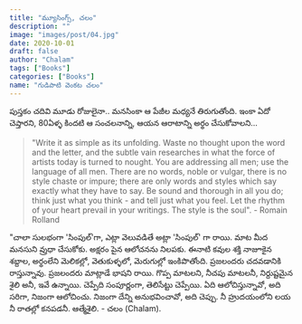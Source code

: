 ```yaml
---
title: "మ్యూసింగ్స్, చలం"
description: ""
image: "images/post/04.jpg"
date: 2020-10-01
draft: false
author: "Chalam"
tags: ["Books"]
categories: ["Books"]
name: "గుడిపాటి వెంకట చలం"
---
```


పుస్తకం చదివి మూడు రోజులైనా.. మనసింకా ఆ పేజీల మధ్యనే తిరుగుతోంది. ఇంకా ఏదో చెప్తారని, 80ఏళ్ళ కిందటి ఆ సంచలనాన్ని, ఆయన ఆరాటాన్ని అర్థం చేసుకోవాలని...

>"Write it as simple as its unfolding. Waste no thought upon the word and the letter, and the subtle vain researches in what the force of artists today is turned to nought. You are addressing all men; use the language of all men. There are no words, noble or vulgar, there is no style chaste or impure; there are only words and styles which say exactly what they have to say. Be sound and thorough in all you do; think just what you think - and tell just what you feel. Let the rhythm of your heart prevail in your writings. The style is the soul". - Romain Rolland

"చాలా సులభంగా 'సింపుల్'గా, ఎట్లా వెలువడితే అట్లా 'సింపుల్' గా రాయి. మాట మీద మనసుని వ్రుధా చేసుకోకు. అక్షరం పైన ఆలోచనను నిలపకు. ఈనాటి కవుల శక్తి నాజూకైన శబ్దాల, అర్థంలేని మెలికల్లో, వెతుకుళ్ళలో, మెరుగుల్లో ఇంకిపొతోంది. ప్రజలందరు చదవడానికి రాస్తున్నావు. ప్రజలందరు మాట్లాడే భాషని రాయి. గొప్ప మాటలని, నీచపు మాటలనీ, నిర్దుష్టమైన శైలి అనీ, ఇవే ఉన్నాయి. చెప్పేది సంపూర్ణంగా, తెలిసేట్టు చెప్పేయి. ఏది ఆలోచిస్తున్నావో, అది సరిగా, నిజంగా ఆలోచించు. నిజంగా దేన్ని అనుభవించావో,  అది చెప్పు. నీ హ్రుదయంలోని లయ నీ రాతల్లో కనపడనీ. ఆత్మేశైలి. - చలం (Chalam).
